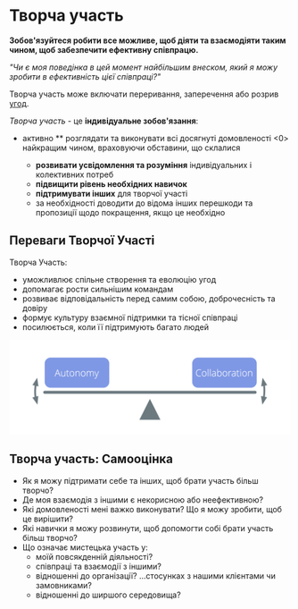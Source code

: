 # Творча участь

<summary>
<strong>Зобов'язуйтеся робити все можливе, щоб діяти та взаємодіяти таким чином, щоб забезпечити ефективну співпрацю.</strong>
</summary>

*"Чи є моя поведінка в цей момент найбільшим внеском, який я можу зробити в ефективність цієї співпраці?"*

Творча участь може включати переривання, заперечення або розрив [угод](glossary:agreement).

*Творча участь* - це **індивідуальне зобов'язання**:

- активно ** розглядати та виконувати всі досягнуті домовленості <0> найкращим чином, враховуючи обставини, що склалися</li> 
    
    - **розвивати усвідомлення та розуміння** індивідуальних і колективних потреб
    - **підвищити рівень необхідних навичок**
    - **підтримувати інших** для творчої участі
    - за необхідності доводити до відома інших перешкоди та пропозиції щодо покращення, якщо це необхідно</ul> 
    
    ## Переваги Творчої Участі
    
    Творча Участь:
    
    - уможливлює спільне створення та еволюцію угод
    - допомагає рости сильнішим командам
    - розвиває відповідальність перед самим собою, доброчесність та довіру
    - формує культуру взаємної підтримки та тісної співпраці
    - посилюється, коли її підтримують багато людей
    
    ![Збалансувати автономію та співпрацю за допомогою творчої участі](img/illustrations/balance-autonomy-collaboration-alt.png)
    
    ## Творча участь: Самооцінка
    
    - Як я можу підтримати себе та інших, щоб брати участь більш творчо?
    - Де моя взаємодія з іншими є некорисною або неефективною?
    - Які домовленості мені важко виконувати? Що я можу зробити, щоб це вирішити?
    - Які навички я можу розвинути, щоб допомогти собі брати участь більш творчо?
    - Що означає мистецька участь у: 
        - моїй повсякденній діяльності?
        - співпраці та взаємодії з іншими?
        - відношенні до організації? ...стосунках з нашими клієнтами чи замовниками?
        - відношенні до ширшого середовища?